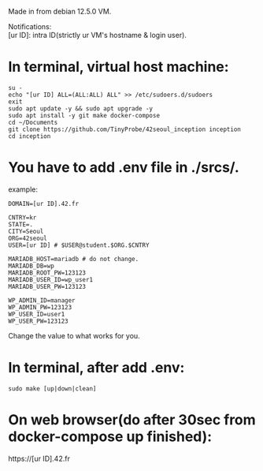 Made in from debian 12.5.0 VM.    

Notifications:  
[ur ID]: intra ID(strictly ur VM's hostname & login user).  

# In terminal, virtual host machine:  
```shell
su -
echo "[ur ID] ALL=(ALL:ALL) ALL" >> /etc/sudoers.d/sudoers
exit
sudo apt update -y && sudo apt upgrade -y
sudo apt install -y git make docker-compose
cd ~/Documents
git clone https://github.com/TinyProbe/42seoul_inception inception
cd inception
```

# You have to add .env file in ./srcs/.  
example:
```shell
DOMAIN=[ur ID].42.fr

CNTRY=kr
STATE=.
CITY=Seoul
ORG=42seoul
USER=[ur ID] # $USER@student.$ORG.$CNTRY

MARIADB_HOST=mariadb # do not change.
MARIADB_DB=wp
MARIADB_ROOT_PW=123123
MARIADB_USER_ID=wp_user1
MARIADB_USER_PW=123123

WP_ADMIN_ID=manager
WP_ADMIN_PW=123123
WP_USER_ID=user1
WP_USER_PW=123123
```
Change the value to what works for you.  

# In terminal, after add .env:  
```shell
sudo make [up|down|clean]
```

# On web browser(do after 30sec from docker-compose up finished):  
https://[ur ID].42.fr  
